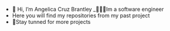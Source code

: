 - 👋 Hi, I’m Angelica Cruz Brantley
_👩🏾‍💻Im a software engineer 
- Here you will find my repositories from my past project
- 🤪Stay tunned for more projects
